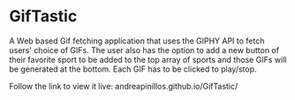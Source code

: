 # GifTastic

A Web based Gif fetching application that uses the GIPHY API to fetch users' choice of GIFs. The user also has the option to add a new button of their favorite sport to be added to the top array of sports and those GIFs will be generated at the bottom. Each GIF has to be clicked to play/stop.

Follow the link to view it live: andreapinillos.github.io/GifTastic/ 